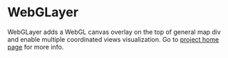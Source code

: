 WebGLayer
==========

WebGLayer adds a WebGL canvas overlay on the top of 
general map div and enable multiple coordinated views visualization.
Go to <a href="http://webglayer.org/">project home page</a> for more info.
